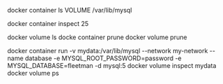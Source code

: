 
 docker container ls
 VOLUME /var/lib/mysql 
 
 docker container inspect 25
 
 docker volume ls 
 docke container prune
 docker volume prune 
 
 docker container run -v mydata:/var/lib/mysql --network my-network --name database  -e MYSQL_ROOT_PASSWORD=password -e MYSQL_DATABASE=fleetman -d mysql:5
 docker volume inspect mydata
 docker volume ps 
 
